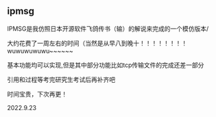 ## ipmsg
IPMSG是我仿照日本开源软件飞鸽传书（输）的解说来完成的一个模仿版本/

大约花费了一周左右的时间（当然是从早八到晚十！！！！！！！！wuwuwuwuwu~~~~~~

基本功能均可以实现,但是其中部分功能比如tcp传输文件的完成还差一部分

引用和过程等考完研究生考试后再补齐吧

时间宝贵，下次再更！

2022.9.23
